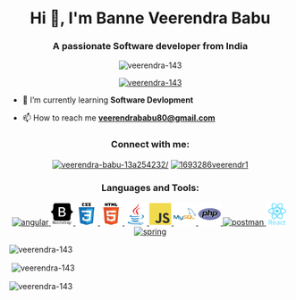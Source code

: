 <h1 align="center">Hi 👋, I'm Banne Veerendra Babu</h1>
<h3 align="center">A passionate Software developer from India</h3>

<p align="center"> <img src="https://komarev.com/ghpvc/?username=veerendra-143&label=Profile%20views&color=0e75b6&style=flat" alt="veerendra-143" /> </p>

<p align="center"> <a href="https://github.com/ryo-ma/github-profile-trophy"><img src="https://github-profile-trophy.vercel.app/?username=veerendra-143" alt="veerendra-143" /></a> </p>

- 🌱 I’m currently learning **Software Devlopment**

- 📫 How to reach me **veerendrababu80@gmail.com**

<h3 align="center">Connect with me:</h3>
<p align="center">
<a href="https://linkedin.com/in/veerendra-babu-13a254232/" target="blank"><img align="center" src="https://raw.githubusercontent.com/rahuldkjain/github-profile-readme-generator/master/src/images/icons/Social/linked-in-alt.svg" alt="veerendra-babu-13a254232/" height="30" width="40" /></a>
<a href="https://www.hackerrank.com/1693286veerendr1" target="blank"><img align="center" src="https://raw.githubusercontent.com/rahuldkjain/github-profile-readme-generator/master/src/images/icons/Social/hackerrank.svg" alt="1693286veerendr1" height="30" width="40" /></a>
</p>

<h3 align="center">Languages and Tools:</h3>
<p align="center" > <a href="" rel="noreferrer"> <img src="https://angular.io/assets/images/logos/angular/angular.svg" alt="angular" width="40" height="40"/> </a> <a href=""  rel="noreferrer"> <img src="https://raw.githubusercontent.com/devicons/devicon/master/icons/bootstrap/bootstrap-plain-wordmark.svg" alt="bootstrap" width="40" height="40"/> </a> <a href=""  rel="noreferrer"> <img src="https://raw.githubusercontent.com/devicons/devicon/master/icons/css3/css3-original-wordmark.svg" alt="css3" width="40" height="40"/> </a> <a href=""  rel="noreferrer"> <img src="https://raw.githubusercontent.com/devicons/devicon/master/icons/html5/html5-original-wordmark.svg" alt="html5" width="40" height="40"/> </a> <a href="#" rel="noreferrer"> <img src="https://raw.githubusercontent.com/devicons/devicon/master/icons/java/java-original.svg" alt="java" width="40" height="40"/> </a> <a href="#" rel="noreferrer"> <img src="https://raw.githubusercontent.com/devicons/devicon/master/icons/javascript/javascript-original.svg" alt="javascript" width="40" height="40"/> </a> <a href="" target="" rel="noreferrer"> <img src="https://raw.githubusercontent.com/devicons/devicon/master/icons/mysql/mysql-original-wordmark.svg" alt="mysql" width="40" height="40"/> </a> <a href="https://www.php.net" rel="noreferrer"> <img src="https://raw.githubusercontent.com/devicons/devicon/master/icons/php/php-original.svg" alt="php" width="40" height="40"/> </a> <a href="#" rel="noreferrer"> <img src="https://www.vectorlogo.zone/logos/getpostman/getpostman-icon.svg" alt="postman" width="40" height="40"/> </a> 
<!-- <a href="#" rel="noreferrer"> <img src="https://raw.githubusercontent.com/devicons/devicon/master/icons/python/python-original.svg" alt="python" width="40" height="40"/> </a>  -->
  <a href="#" rel="noreferrer"> <img src="https://raw.githubusercontent.com/devicons/devicon/master/icons/react/react-original-wordmark.svg" alt="react" width="40" height="40"/> </a> <a href="#"rel="noreferrer"> <img src="https://www.vectorlogo.zone/logos/springio/springio-icon.svg" alt="spring" width="40" height="40"/> </a> </p>

<p><img align="center" src="https://github-readme-stats.vercel.app/api/top-langs?username=veerendra-143&show_icons=true&locale=en&layout=compact" alt="veerendra-143" /></p>

<p>&nbsp;<img align="center" src="https://github-readme-stats.vercel.app/api?username=veerendra-143&show_icons=true&locale=en" alt="veerendra-143" /></p>

<p><img align="center" src="https://github-readme-streak-stats.herokuapp.com/?user=veerendra-143&" alt="veerendra-143" /></p>
